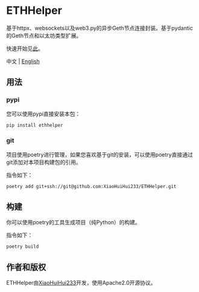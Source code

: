 # ETHHelper

基于httpx、websockets以及web3.py的异步Geth节点连接封装。基于pydantic的Geth节点和以太坊类型扩展。

快速开始见[此](https://ethhelper.readthedocs.io/en/latest/quickstart.html)。

中文 | [English](README.md)

## 用法

### pypi

您可以使用pypi直接安装本包：

```bash
pip install ethhelper
```

### git

项目使用poetry进行管理，如果您喜欢基于git的安装，可以使用poetry直接通过git添加对本项目构建包的引用。

指令如下：

```bash
poetry add git+ssh://git@github.com:XiaoHuiHui233/ETHHelper.git
```

## 构建

你可以使用poetry的工具生成项目（纯Python）的构建。

指令如下：

```bash
poetry build
```

## 作者和版权

ETHHelper由[XiaoHuiHui233](https://github.com/XiaoHuiHui233/)开发，使用Apache2.0开源协议。
